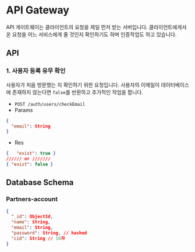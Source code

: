 # API Gateway

API 게이트웨이는 클라이언트의 요청을 제일 먼저 받는 서버입니다. 클라이언트에게서 온 요청을 어느 서비스에게 줄 것인지 확인하기도 하며 인증작업도 하고 있습니다.

## API

### 1. 사용자 등록 유무 확인

사용자가 처음 방문했는 지 확인하기 위한 요청입니다. 사용자의 이메일이 데이터베이스에 존재하지 않는다면 `false`를 반환하고 추가적인 작업을 합니다.

- `POST /auth/users/checkEmail`
- Params

```json
{
  "email": String
}
```

- Res

```json
{	"exist": true }
////// or ///////
{ "exist": false }

```

## Database Schema

### Partners-account

```json
{
  "_id": ObjectId,
  "name": String,
  "email": String,
  "password": String, // hashed
  "cid": String // 10자
}
```
